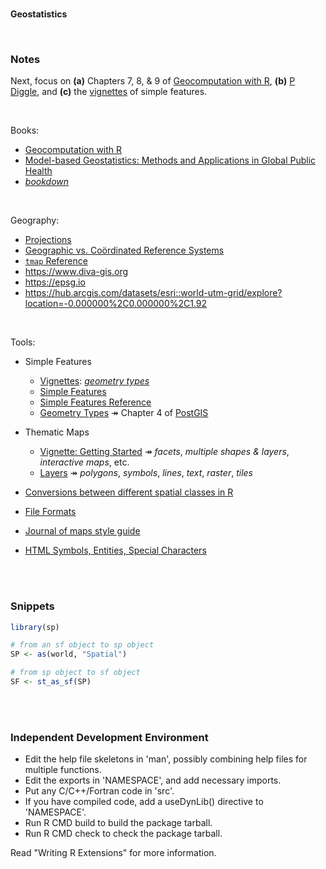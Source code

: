 <br>

**Geostatistics**

<br>

### Notes

Next, focus on **(a)** Chapters 7, 8, & 9 of [Geocomputation with R](https://geocompr.robinlovelace.net/index.html), 
**(b)** [P Diggle](https://www.lancaster.ac.uk/staff/diggle/), and **(c)** the [vignettes](https://r-spatial.github.io/sf/articles/) of simple features.

<br>

Books:
* [Geocomputation with R](https://geocompr.robinlovelace.net/index.html)
* [Model-based Geostatistics: Methods and Applications in Global Public Health](https://sites.google.com/view/mbgglobalhealth/home)
* [*bookdown*](https://bookdown.org)

<br>

Geography:
* [Projections](https://proj-tmp.readthedocs.io/en/docs/operations/projections/index.html)
* [Geographic vs. Co&#246;rdinated Reference Systems](https://www.earthdatascience.org/courses/use-data-open-source-python/intro-vector-data-python/spatial-data-vector-shapefiles/geographic-vs-projected-coordinate-reference-systems-python/)  
* [``tmap`` Reference](https://r-tmap.github.io/tmap/reference/index.html)
* https://www.diva-gis.org
* https://epsg.io
* https://hub.arcgis.com/datasets/esri::world-utm-grid/explore?location=-0.000000%2C0.000000%2C1.92

<br>

Tools:

* Simple Features
  * [Vignettes](https://r-spatial.github.io/sf/articles/): [*geometry types*](https://r-spatial.github.io/sf/articles/sf1.html)
  * [Simple Features](https://r-spatial.github.io/sf/index.html)
  * [Simple Features Reference](https://r-spatial.github.io/sf/reference/index.html)
  * [Geometry Types](http://postgis.net/docs/using_postgis_dbmanagement.html) &Rarr; Chapter 4 of [PostGIS](http://postgis.net/docs/)

* Thematic Maps
  * [Vignette: Getting Started](https://cran.r-project.org/web/packages/tmap/vignettes/tmap-getstarted.html) &Rarr; *facets*, 
    *multiple shapes & layers*, *interactive maps*, etc.
  * [Layers](https://r-tmap.github.io/tmap-book/layers.html#layers) &Rarr; *polygons*, *symbols*, *lines*, *text*, *raster*, *tiles*    

* [Conversions between different spatial classes in R](https://geocompr.github.io/post/2021/spatial-classes-conversion/)

* [File Formats](https://geocompr.robinlovelace.net/read-write.html#file-formats)

* [Journal of maps style guide](https://files.taylorandfrancis.com/TJOM-suppmaterial-quick-guide.pdf)  
  
* [HTML Symbols, Entities, Special Characters](https://www.toptal.com/designers/htmlarrows/)  
  
<br>
<br>

### Snippets

```R
library(sp)

# from an sf object to sp object
SP <- as(world, "Spatial") 

# from sp object to sf object
SF <- st_as_sf(SP)           
```

<br>
<br>

### Independent Development Environment

* Edit the help file skeletons in 'man', possibly combining help files
  for multiple functions.
* Edit the exports in 'NAMESPACE', and add necessary imports.
* Put any C/C++/Fortran code in 'src'.
* If you have compiled code, add a useDynLib() directive to
  'NAMESPACE'.
* Run R CMD build to build the package tarball.
* Run R CMD check to check the package tarball.

Read "Writing R Extensions" for more information.

<br>
<br>

<br>
<br>

<br>
<br>

<br>
<br>
